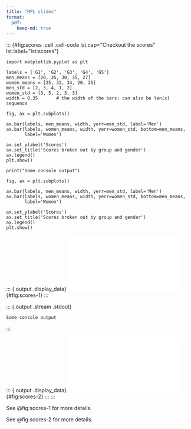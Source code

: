 ```yaml
---
title: "MPL slides"
format:
  pdf: 
    keep-md: true
---
```


::: {#fig:scores .cell .cell-code lst.cap="Checkout the scores" lst.label="lst:scores"}
``` {#lst:scores .python caption="Checkout the scores"}
import matplotlib.pyplot as plt

labels = ['G1', 'G2', 'G3', 'G4', 'G5']
men_means = [20, 35, 30, 35, 27]
women_means = [25, 32, 34, 20, 25]
men_std = [2, 3, 4, 1, 2]
women_std = [3, 5, 2, 3, 3]
width = 0.35       # the width of the bars: can also be len(x) sequence

fig, ax = plt.subplots()

ax.bar(labels, men_means, width, yerr=men_std, label='Men')
ax.bar(labels, women_means, width, yerr=women_std, bottom=men_means,
       label='Women')

ax.set_ylabel('Scores')
ax.set_title('Scores broken out by group and gender')
ax.legend()
plt.show()

print("Some console output")

fig, ax = plt.subplots()

ax.bar(labels, men_means, width, yerr=men_std, label='Men')
ax.bar(labels, women_means, width, yerr=women_std, bottom=men_means,
       label='Women')

ax.set_ylabel('Scores')
ax.set_title('Scores broken out by group and gender')
ax.legend()
plt.show()

```

::: {.output .display_data}
![My figure](matplotlib-plot_files/figure-pdf/fig-scores-output-1.pdf){#fig:scores-1}
:::

::: {.output .stream .stdout}
```
Some console output
```
:::

::: {.output .display_data}
![My other figure](matplotlib-plot_files/figure-pdf/fig-scores-output-3.pdf){#fig:scores-2}
:::
:::


See @fig:scores-1 for more details.

See @fig:scores-2 for more details.










